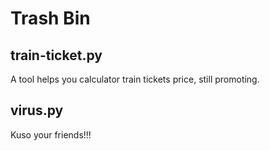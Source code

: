 # Trash Bin
## train-ticket.py
A tool helps you calculator train tickets price, still promoting.

## virus.py
Kuso your friends!!!